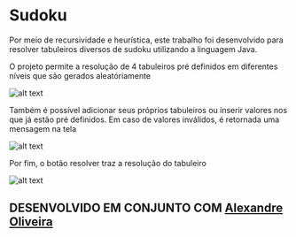 # Sudoku

Por meio de recursividade e heurística, este trabalho foi desenvolvido para resolver tabuleiros diversos de sudoku utilizando a linguagem Java.

O projeto permite a resolução de 4 tabuleiros pré definidos em diferentes níveis que são gerados aleatóriamente

![alt text](https://github.com/riccihenrique/Sudoku/blob/master/janela.PNG)

Também é possível adicionar seus próprios tabuleiros ou inserir valores nos que já estão pré definidos. Em caso de valores inválidos, é retornada uma mensagem na tela

![alt text](https://github.com/riccihenrique/Sudoku/blob/master/janela2.png)

Por fim, o botão resolver traz a resolução do tabuleiro

![alt text](https://github.com/riccihenrique/Sudoku/blob/master/janela3.PNG)


## DESENVOLVIDO EM CONJUNTO COM <a href="https://github.com/AlekOliveira">Alexandre Oliveira</a>
